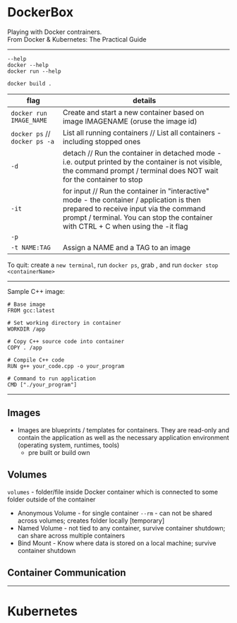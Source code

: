 # DockerBox
Playing with Docker contrainers.   
From Docker & Kubernetes: The Practical Guide

----

`--help`    
`docker --help`   
`docker run --help`   

`docker build .`

| flag  |  details |   
|---|---|
|`docker run IMAGE_NAME`|Create and start a new container based on image IMAGENAME (oruse the image id)|
|`docker ps` // `docker ps -a`|List all running containers // List all containers - including stopped ones|
| `-d`  |  detach // Run the container in detached mode - i.e. output printed by the container is not visible, the command prompt / terminal does NOT wait for the container to stop | 
| `-it` | for input // Run the container in "interactive" mode - the container / application is then prepared to receive input via the command prompt / terminal. You can stop the container with CTRL + C when using the -it flag |
| `-p`  |   | 
|  `-t NAME:TAG` | Assign a NAME and a TAG to an image  | 

To quit: create a `new terminal`, run `docker ps`, grab <containerName>, and run `docker stop <containerName>`

----

Sample C++ image:   
```
# Base image   
FROM gcc:latest   

# Set working directory in container
WORKDIR /app

# Copy C++ source code into container
COPY . /app

# Compile C++ code
RUN g++ your_code.cpp -o your_program

# Command to run application
CMD ["./your_program"]
```
----

## Images
- Images are blueprints / templates for containers. They are read-only and contain the application as well as the necessary application environment (operating system, runtimes, tools)
    - pre built or build own

## Volumes
`volumes` - folder/file inside Docker container which is connected to some folder outside of the container

- Anonymous Volume - for single container `--rm` - can not be shared across volumes; creates folder locally [temporary]    
- Named Volume - not tied to any container, survive container shutdown; can share across multiple containers
- Bind Mount - Know where data is stored on a local machine; survive container shutdown

## Container Communication

----
# Kubernetes

